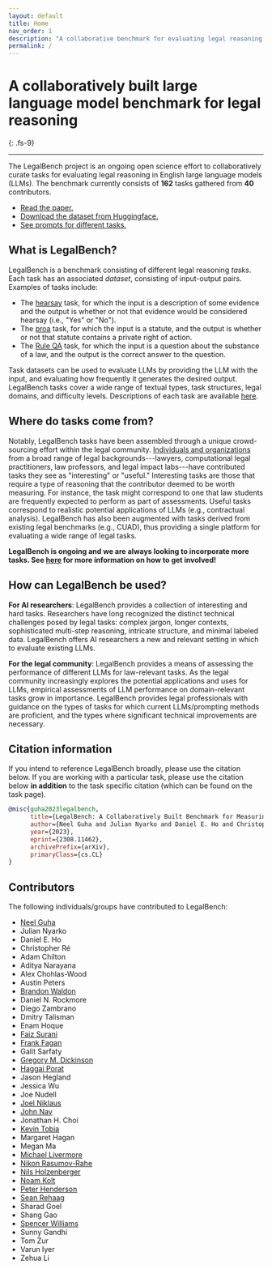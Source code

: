 ```yaml
---
layout: default
title: Home
nav_order: 1
description: "A collaborative benchmark for evaluating legal reasoning in large language models"
permalink: /
---
```


# A collaboratively built large language model benchmark for legal reasoning

{: .fs-9}

---

The LegalBench project is an ongoing open science effort to collaboratively curate tasks for evaluating legal reasoning in English large language models (LLMs). The benchmark currently consists of **162** tasks gathered from **40** contributors.

- [Read the paper.](https://arxiv.org/abs/2308.11462)
- [Download the dataset from Huggingface.](https://huggingface.co/datasets/nguha/legalbench)
- [See prompts for different tasks.](https://github.com/HazyResearch/legalbench/)

## What is LegalBench?

LegalBench is a benchmark consisting of different legal reasoning *tasks*. Each task has an associated *dataset*, consisting of input-output pairs. Examples of tasks include:

- The [hearsay](tasks/hearsay.html) task, for which the input is a description of some evidence and the output is whether or not that evidence would be considered hearsay (i.e., "Yes" or "No").
- The [proa](tasks/proa.html) task, for which the input is a statute, and the output is whether or not that statute contains a private right of action.
- The [Rule QA](tasks/rule_qa.html) task, for which the input is a question about the substance of a law, and the output is the correct answer to the question.

Task datasets can be used to evaluate LLMs by providing the LLM with the input, and evaluating how frequently it generates the desired output. LegalBench tasks cover a wide range of textual types, task structures, legal domains, and difficulty levels. Descriptions of each task are available [here](./tasks/index.markdown).


## Where do tasks come from?
Notably, LegalBench tasks have been assembled through a unique crowd-sourcing effort within the legal community. [Individuals and organizations](#contributors) from a broad range of legal backgrounds---lawyers, computational legal practitioners, law professors, and legal impact labs---have contributed tasks they see as "interesting" or "useful." Interesting tasks are those that require a type of reasoning that the contributor deemed to be worth measuring. For instance, the task might correspond to one that law students are frequently expected to perform as part of assessments. Useful tasks correspond to realistic potential applications of LLMs (e.g., contractual analysis). LegalBench has also been augmented with tasks derived from existing legal benchmarks (e.g., CUAD), thus providing a single platform for evaluating a wide range of legal tasks.

**LegalBench is ongoing and we are always looking to incorporate more tasks. See [here](./contribute.markdown) for more information on how to get involved!**

## How can LegalBench be used?

**For AI researchers**: LegalBench provides a collection of interesting and hard tasks. Researchers have long recognized the distinct technical challenges posed by legal tasks: complex jargon, longer contexts, sophisticated multi-step reasoning, intricate structure, and minimal labeled data. LegalBench offers AI researchers a new and relevant setting in which to evaluate existing LLMs.

**For the legal community**: LegalBench provides a means of assessing the performance of different LLMs for law-relevant tasks. As the legal community increasingly explores the potential applications and uses for LLMs, empirical assessments of LLM performance on domain-relevant tasks grow in importance. LegalBench provides legal professionals with guidance on the types of tasks for which current LLMs/prompting methods are proficient, and the types where significant technical improvements are necessary.

## Citation information

If you intend to reference LegalBench broadly, please use the citation below. If you are working with a particular task, please use the citation below **in addition** to the task specific citation (which can be found on the task page).

```bib
@misc{guha2023legalbench,
      title={LegalBench: A Collaboratively Built Benchmark for Measuring Legal Reasoning in Large Language Models}, 
      author={Neel Guha and Julian Nyarko and Daniel E. Ho and Christopher Ré and Adam Chilton and Aditya Narayana and Alex Chohlas-Wood and Austin Peters and Brandon Waldon and Daniel N. Rockmore and Diego Zambrano and Dmitry Talisman and Enam Hoque and Faiz Surani and Frank Fagan and Galit Sarfaty and Gregory M. Dickinson and Haggai Porat and Jason Hegland and Jessica Wu and Joe Nudell and Joel Niklaus and John Nay and Jonathan H. Choi and Kevin Tobia and Margaret Hagan and Megan Ma and Michael Livermore and Nikon Rasumov-Rahe and Nils Holzenberger and Noam Kolt and Peter Henderson and Sean Rehaag and Sharad Goel and Shang Gao and Spencer Williams and Sunny Gandhi and Tom Zur and Varun Iyer and Zehua Li},
      year={2023},
      eprint={2308.11462},
      archivePrefix={arXiv},
      primaryClass={cs.CL}
}
```

## Contributors

The following individuals/groups have contributed to LegalBench:

- [Neel Guha](https://www.neelguha.com/)
- Julian Nyarko
- Daniel E. Ho
- Christopher Ré
- Adam Chilton
- Aditya Narayana
- Alex Chohlas-Wood
- Austin Peters
- [Brandon Waldon](https://bwaldon.github.io/)
- Daniel N. Rockmore
- Diego Zambrano
- Dmitry Talisman
- Enam Hoque
- [Faiz Surani](https://faizsurani.com)
- [Frank Fagan](https://www.stcl.edu/about-us/faculty/frank-fagan/)
- Galit Sarfaty
- [Gregory M. Dickinson](https://www.stu.edu/law/faculty-staff/faculty/gregorydickinson/)
- [Haggai Porat](https://hls.harvard.edu/haggai-porat/)
- Jason Hegland
- Jessica Wu
- Joe Nudell
- [Joel Niklaus](https://niklaus.ai)
- [John Nay](http://johnjnay.com/)
- Jonathan H. Choi
- [Kevin Tobia](https://www.law.georgetown.edu/faculty/kevin-tobia/)
- Margaret Hagan
- Megan Ma
- [Michael Livermore](https://www.law.virginia.edu/faculty/profile/mal5un/2457619)
- [Nikon Rasumov-Rahe](https://maxime.tools/)
- [Nils Holzenberger](https://perso.telecom-paristech.fr/holzenberger/)
- [Noam Kolt](http://noamkolt.com/)
- [Peter Henderson](https://www.peterhenderson.co/)
- [Sean Rehaag](https://www.osgoode.yorku.ca/faculty-and-staff/rehaag-sean/)
- Sharad Goel
- Shang Gao
- [Spencer Williams](https://papers.ssrn.com/sol3/cf_dev/AbsByAuth.cfm?per_id=2882090)
- Sunny Gandhi
- Tom Zur
- Varun Iyer
- Zehua Li
